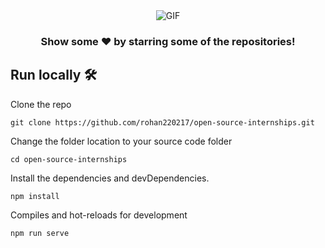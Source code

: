
<div align="center">
<img alt="GIF" src="https://github.com/rohan220217/open-source-internships/blob/main/src/assets/logo2.gif" />
<br/>

### Show some ❤️ by starring some of the repositories!
  
</div>


## Run locally 🛠

Clone the repo
```
git clone https://github.com/rohan220217/open-source-internships.git
```
Change the folder location to your source code folder
```
cd open-source-internships
```

Install the dependencies and devDependencies.
```
npm install
```
Compiles and hot-reloads for development
```
npm run serve
```
<!-- 
### Compiles and minifies for production
```
npm run build
``` 
### Customize configuration
See [Configuration Reference](https://cli.vuejs.org/config/).
-->
